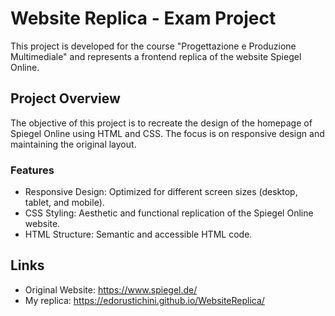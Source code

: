 # Website Replica - Exam Project
This project is developed for the course "Progettazione e Produzione Multimediale" and represents a frontend replica of the website Spiegel Online.

## Project Overview
The objective of this project is to recreate the design of the homepage of Spiegel Online using HTML and CSS. The focus is on responsive design and maintaining the original layout.

### Features
- Responsive Design: Optimized for different screen sizes (desktop, tablet, and mobile).
- CSS Styling: Aesthetic and functional replication of the Spiegel Online website.
- HTML Structure: Semantic and accessible HTML code.

## Links
- Original Website: https://www.spiegel.de/
- My replica: https://edorustichini.github.io/WebsiteReplica/
